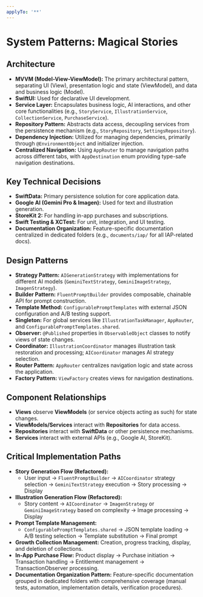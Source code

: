 ```yaml
---
applyTo: '**'
---
```


# System Patterns: Magical Stories

## Architecture
- **MVVM (Model-View-ViewModel):** The primary architectural pattern, separating UI (View), presentation logic and state (ViewModel), and data and business logic (Model).
- **SwiftUI:** Used for declarative UI development.
- **Service Layer:** Encapsulates business logic, AI interactions, and other core functionalities (e.g., `StoryService`, `IllustrationService`, `CollectionService`, `PurchaseService`).
- **Repository Pattern:** Abstracts data access, decoupling services from the persistence mechanism (e.g., `StoryRepository`, `SettingsRepository`).
- **Dependency Injection:** Utilized for managing dependencies, primarily through `@EnvironmentObject` and initializer injection.
- **Centralized Navigation:** Using `AppRouter` to manage navigation paths across different tabs, with `AppDestination` enum providing type-safe navigation destinations.

## Key Technical Decisions
- **SwiftData:** Primary persistence solution for core application data.
- **Google AI (Gemini Pro & Imagen):** Used for text and illustration generation.
- **StoreKit 2:** For handling in-app purchases and subscriptions.
- **Swift Testing & XCTest:** For unit, integration, and UI testing.
- **Documentation Organization:** Feature-specific documentation centralized in dedicated folders (e.g., `documents/iap/` for all IAP-related docs).

## Design Patterns
- **Strategy Pattern:** `AIGenerationStrategy` with implementations for different AI models (`GeminiTextStrategy`, `GeminiImageStrategy`, `ImagenStrategy`).
- **Builder Pattern:** `FluentPromptBuilder` provides composable, chainable API for prompt construction.
- **Template Method:** `ConfigurablePromptTemplates` with external JSON configuration and A/B testing support.
- **Singleton:** For global services like `IllustrationTaskManager`, `AppRouter`, and `ConfigurablePromptTemplates.shared`.
- **Observer:** `@Published` properties in `ObservableObject` classes to notify views of state changes.
- **Coordinator:** `IllustrationCoordinator` manages illustration task restoration and processing; `AICoordinator` manages AI strategy selection.
- **Router Pattern:** `AppRouter` centralizes navigation logic and state across the application.
- **Factory Pattern:** `ViewFactory` creates views for navigation destinations.

## Component Relationships
- **Views** observe **ViewModels** (or service objects acting as such) for state changes.
- **ViewModels/Services** interact with **Repositories** for data access.
- **Repositories** interact with **SwiftData** or other persistence mechanisms.
- **Services** interact with external APIs (e.g., Google AI, StoreKit).

## Critical Implementation Paths
- **Story Generation Flow (Refactored):** 
  - User input -> `FluentPromptBuilder` -> `AICoordinator` strategy selection -> `GeminiTextStrategy` execution -> Story processing -> Display
- **Illustration Generation Flow (Refactored):**
  - Story content -> `AICoordinator` -> `ImagenStrategy` or `GeminiImageStrategy` based on complexity -> Image processing -> Display
- **Prompt Template Management:**
  - `ConfigurablePromptTemplates.shared` -> JSON template loading -> A/B testing selection -> Template substitution -> Final prompt
- **Growth Collection Management:** Creation, progress tracking, display, and deletion of collections.
- **In-App Purchase Flow:** Product display -> Purchase initiation -> Transaction handling -> Entitlement management -> TransactionObserver processing.
- **Documentation Organization Pattern:** Feature-specific documentation grouped in dedicated folders with comprehensive coverage (manual tests, automation, implementation details, verification procedures).
